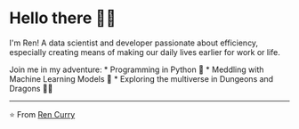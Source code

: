 # Hello there 👋🤓

I'm Ren! A data scientist and developer passionate about efficiency, especially creating means of making our daily lives earlier for work or life.

Join me in my adventure:
    * Programming in Python 🐍
    * Meddling with Machine Learning Models 🤖
    * Exploring the multiverse in Dungeons and Dragons  🧙🐉

---
⭐️ From [Ren Curry](https://github.com/ren-curry)
